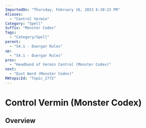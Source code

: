 ```yaml
---
ImportedOn: "Thursday, February 16, 2023 6:10:23 PM"
Aliases:
  - "Control Vermin"
Category: "Spell"
Suffix: "Monster Codex"
Tags:
  - "Category/Spell"
parent:
  - "S4.1 - Duergar Rules"
up:
  - "S4.1 - Duergar Rules"
prev:
  - "Headband of Vermin Control (Monster Codex)"
next:
  - "Dust Ward (Monster Codex)"
RWtopicId: "Topic_2772"
---
```

# Control Vermin (Monster Codex)
## Overview
